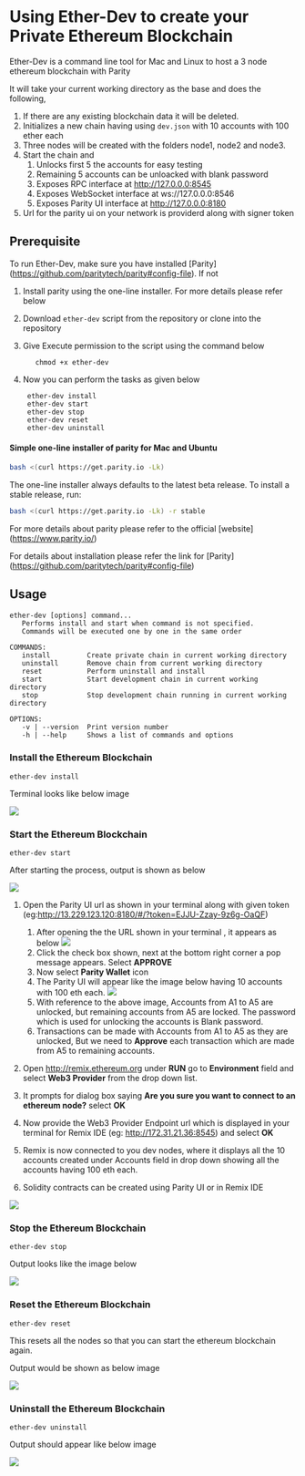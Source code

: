 # Using Ether-Dev to create your Private Ethereum Blockchain

Ether-Dev is a command line tool for Mac and Linux to host a 3 node ethereum blockchain with Parity

It will take your current working directory as the base and does the following,

1. If there are any existing blockchain data it will be deleted.
2. Initializes a new chain having using `dev.json`  with 10 accounts with 100 ether each
3. Three nodes will be created with the folders node1, node2 and node3.
4. Start the chain and
    1. Unlocks first 5 the accounts for easy testing
    2. Remaining 5 accounts can be unloacked with blank password
    2. Exposes RPC interface at http://127.0.0.0:8545
    3. Exposes WebSocket interface at ws://127.0.0.0:8546
    4. Exposes Parity UI interface at http://127.0.0.0:8180
5. Url for the parity ui on your network is providerd along with signer token

## Prerequisite

To run Ether-Dev, make sure you have installed [Parity] (https://github.com/paritytech/parity#config-file). If not

1. Install parity using the one-line installer. For more details please refer below
2. Download `ether-dev` script from the repository or clone into the repository
3. Give Execute permission to the script using the command below

          chmod +x ether-dev

4. Now you can perform the tasks as given below

        ether-dev install
        ether-dev start
        ether-dev stop
        ether-dev reset
        ether-dev uninstall

#### Simple one-line installer of parity for Mac and Ubuntu

```bash
bash <(curl https://get.parity.io -Lk)
```

The one-line installer always defaults to the latest beta release. To install a stable release, run:

```bash
bash <(curl https://get.parity.io -Lk) -r stable
```


For more details about parity please refer to the official [website] (https://www.parity.io/)

For details about installation please refer the link for [Parity] (https://github.com/paritytech/parity#config-file)

## Usage

    ether-dev [options] command...
       Performs install and start when command is not specified.
       Commands will be executed one by one in the same order

    COMMANDS:
       install         Create private chain in current working directory
       uninstall       Remove chain from current working directory
       reset           Perform uninstall and install
       start           Start development chain in current working directory
       stop            Stop development chain running in current working directory

    OPTIONS:
       -v | --version  Print version number
       -h | --help     Shows a list of commands and options


### Install the Ethereum Blockchain

    ether-dev install

Terminal looks like below image

![](images/etherdev-install.png)

### Start the Ethereum Blockchain

    ether-dev start

After starting the process, output is shown as below

![](images/etherdev-start.png)

1. Open the Parity UI url as shown in your terminal along with given token (eg:http://13.229.123.120:8180/#/?token=EJJU-Zzay-9z6g-OaQF)
    1. After opening the the URL shown in your terminal , it appears as below
    ![](images/parityui-1.png)
    2. Click the check box shown, next at the bottom right corner a pop message appears. Select **APPROVE**
    3. Now select **Parity Wallet** icon
    4. The Parity UI will appear like the image below having 10 accounts with 100 eth each.
    ![](images/ParityUI.png)
    5. With reference to the above image, Accounts from A1 to A5 are unlocked, but remaining accounts from A5 are locked. The password which is used for unlocking the accounts is Blank password.
    6. Transactions can be made with Accounts from A1 to A5 as they are unlocked, But we need to **Approve** each transaction which are made from A5 to remaining accounts.

2. Open http://remix.ethereum.org under **RUN** go to **Environment** field and select **Web3 Provider** from the drop down list.
3. It prompts for dialog box saying **Are you sure you want to connect to an ethereum node?** select **OK**
4. Now provide the Web3 Provider Endpoint url which is displayed in your terminal for Remix IDE (eg: http://172.31.21.36:8545) and select **OK**
5. Remix is now connected to you dev nodes, where it displays all the 10 accounts created under Accounts field in drop down showing all the accounts having 100 eth each.
6. Solidity contracts can be created using Parity UI or in Remix IDE

![](images/RemixIDE.png)


### Stop the Ethereum Blockchain


    ether-dev stop

Output looks like the image below

![](images/ether-dev_stop.png)

### Reset the Ethereum Blockchain

    ether-dev reset

This resets all the nodes so that you can start the ethereum blockchain again.

Output would be shown as below image

![](images/etherdev-reset.png)

### Uninstall the Ethereum Blockchain

    ether-dev uninstall

Output should appear like below image

![](images/etherdev-uninstall.png)
